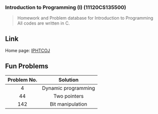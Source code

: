 ### Introduction to Programming (I) (11120CS135500)

> Homework and Problem database for Introduction to Programming  
> All codes are written in C.

## Link

Home page: [IPHTCOJ](http://140.114.85.195/)

## Fun Problems

|Problem No.|Solution           |
|:---------:|:-----------------:|
|4          |Dynamic programming|
|44         |Two pointers       |
|142        |Bit manipulation   |